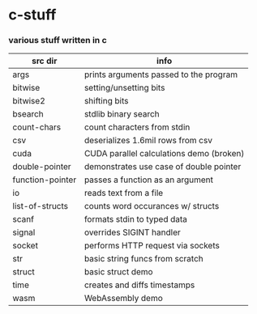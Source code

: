 # c-stuff
### various stuff written in c

| src dir | info |
| --- |---|
| args | prints arguments passed to the program |
| bitwise | setting/unsetting bits |
| bitwise2 | shifting bits |
| bsearch | stdlib binary search |
| count-chars | count characters from stdin |
| csv | deserializes 1.6mil rows from csv |
| cuda | CUDA parallel calculations demo (broken) |
| double-pointer | demonstrates use case of double pointer |
| function-pointer | passes a function as an argument |
| io | reads text from a file |
| list-of-structs | counts word occurances w/ structs |
| scanf | formats stdin to typed data |
| signal | overrides SIGINT handler  |
| socket | performs HTTP request via sockets |
| str | basic string funcs from scratch |
| struct | basic struct demo |
| time | creates and diffs timestamps |
| wasm | WebAssembly demo |
